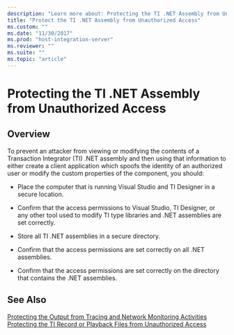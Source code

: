 ```yaml
---
description: "Learn more about: Protecting the TI .NET Assembly from Unauthorized Access"
title: "Protect the TI .NET Assembly from Unauthorized Access"
ms.custom: ""
ms.date: "11/30/2017"
ms.prod: "host-integration-server"
ms.reviewer: ""
ms.suite: ""
ms.topic: "article"
---
```

# Protecting the TI .NET Assembly from Unauthorized Access

## Overview
To prevent an attacker from viewing or modifying the contents of a Transaction Integrator (TI) .NET assembly and then using that information to either create a client application which spoofs the identity of an authorized user or modify the custom properties of the component, you should:  
  
-   Place the computer that is running Visual Studio and TI Designer in a secure location.  
  
-   Confirm that the access permissions to Visual Studio, TI Designer, or any other tool used to modify TI type libraries and .NET assemblies are set correctly.  
  
-   Store all TI .NET assemblies in a secure directory.  
  
-   Confirm that the access permissions are set correctly on all .NET assemblies.  
  
-   Confirm that the access permissions are set correctly on the directory that contains the .NET assemblies.  
  
## See Also  
 [Protecting the Output from Tracing and Network Monitoring Activities](../core/protecting-the-output-from-tracing-and-network-monitoring-activities2.md)   
 [Protecting the TI Record or Playback Files from Unauthorized Access](../core/protecting-the-ti-record-or-playback-files-from-unauthorized-access1.md)   
